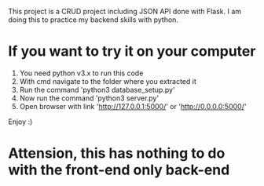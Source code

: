 This project is a CRUD project including JSON API done with Flask.
I am doing this to practice my backend skills with python.

# If you want to try it on your computer

1. You need python v3.x to run this code
2. With cmd navigate to the folder where you extracted it
3. Run the command 'python3 database_setup.py'
4. Now run the command 'python3 server.py'
5. Open browser with link 'http://127.0.0.1:5000/' or 'http://0.0.0.0:5000/'

Enjoy :)

# Attension, this has nothing to do with the front-end only back-end